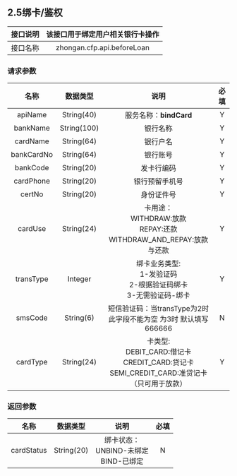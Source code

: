 ## 2.5绑卡/鉴权

接口说明 | 该接口用于绑定用户相关银行卡操作
:-: | :-:    
接口名称 | zhongan.cfp.api.beforeLoan

### 请求参数

名称 | 数据类型 | 说明 | 必填 
:-: | :-:     | :-: | :-: 
apiName | String(40) | 服务名称：__bindCard__| Y
bankName | String(100) | 银行名称 | Y
cardName | String(64) | 银行户名 | Y
bankCardNo | String(64) | 银行账号 | Y
bankCode | String(20) | 发卡行编码 | Y
cardPhone | String(20) | 银行预留手机号 | Y
certNo | String(20) | 身份证件号 | Y
cardUse | String(24) | 卡用途：<br>WITHDRAW:放款<br>REPAY:还款<br>WITHDRAW_AND_REPAY:放款与还款 | Y
transType | Integer | 绑卡业务类型:<br>1-发验证码<br>2-根据验证码绑卡<br>3-无需验证码-绑卡 | Y
smsCode | String(6) | 短信验证码：当transType为2时此字段不能为空 为3时 默认填写666666 | N
cardType | String(24) | 卡类型:<br>DEBIT_CARD:借记卡<br>CREDIT_CARD:贷记卡<br>SEMI_CREDIT_CARD:准贷记卡（只可用于放款） | Y

### 返回参数
名称 | 数据类型 | 说明 | 必填 
:-: | :-:     | :-: | :-: 
cardStatus | String(20) | 绑卡状态：<br>UNBIND-未绑定<br>BIND-已绑定 | N





